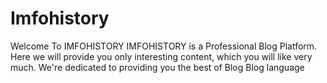 # Imfohistory
Welcome To IMFOHISTORY IMFOHISTORY is a Professional Blog Platform. Here we will provide you only interesting content, which you will like very much. We're dedicated to providing you the best of Blog Blog language
